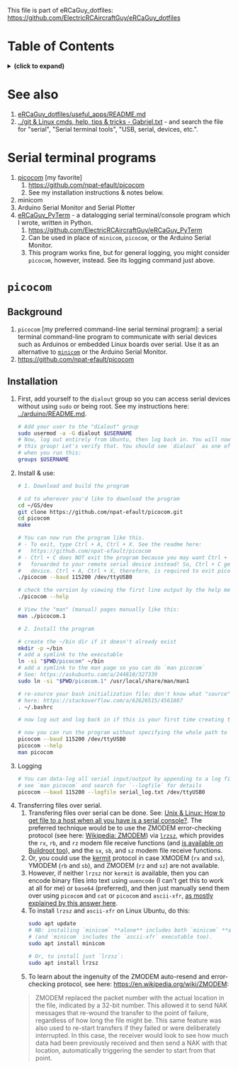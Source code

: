 This file is part of eRCaGuy_dotfiles: https://github.com/ElectricRCAircraftGuy/eRCaGuy_dotfiles


# Table of Contents
<details>
<summary><b>(click to expand)</b></summary>
<!-- MarkdownTOC -->

1. [See also](#see-also)
1. [Serial terminal programs](#serial-terminal-programs)
1. [`picocom`](#picocom)
    1. [Background](#background)
    1. [Installation](#installation)

<!-- /MarkdownTOC -->
</details>


<a id="see-also"></a>
# See also

1. [eRCaGuy_dotfiles/useful_apps/README.md](README.md)
1. [../git & Linux cmds, help, tips & tricks - Gabriel.txt](<../git & Linux cmds, help, tips & tricks - Gabriel.txt>) - and search the file for "serial", "Serial terminal tools", "USB, serial, devices, etc.".


<a id="serial-terminal-programs"></a>
# Serial terminal programs

1. [picocom](https://github.com/npat-efault/picocom) [my favorite]
    1. https://github.com/npat-efault/picocom
    1. See my installation instructions & notes below.
1. minicom
1. Arduino Serial Monitor and Serial Plotter
1. [eRCaGuy_PyTerm](https://github.com/ElectricRCAircraftGuy/eRCaGuy_PyTerm) - a datalogging serial terminal/console program which I wrote, written in Python.
    1. https://github.com/ElectricRCAircraftGuy/eRCaGuy_PyTerm
    1. Can be used in place of `minicom`, `picocom`, or the Arduino Serial Monitor.
    1. This program works fine, but for general logging, you might consider `picocom`, however, instead. See its logging command just above. 


<a id="picocom"></a>
# `picocom`


<a id="background"></a>
## Background

1. `picocom` [my preferred command-line serial terminal program]: a serial terminal command-line program to communicate with serial devices such as Arduinos or embedded Linux boards over serial. Use it as an alternative to [`minicom`](https://linux.die.net/man/1/minicom) or the Arduino Serial Monitor.
1. https://github.com/npat-efault/picocom


<a id="installation"></a>
## Installation

1. First, add yourself to the `dialout` group so you can access serial devices without using `sudo` or being root. See my instructions here: [../arduino/README.md](../arduino/README.md).
    ```bash
    # Add your user to the "dialout" group
    sudo usermod -a -G dialout $USERNAME
    # Now, log out entirely from Ubuntu, then log back in. You will now have the privileges of
    # this group! Let's verify that. You should see `dialout` as one of the words printed 
    # when you run this:
    groups $USERNAME
    ```
1. Install & use:
    ```bash
    # 1. Download and build the program

    # cd to wherever you'd like to download the program
    cd ~/GS/dev
    git clone https://github.com/npat-efault/picocom.git
    cd picocom
    make

    # You can now run the program like this. 
    # - To exit, type Ctrl + A, Ctrl + X. See the readme here:
    #   https://github.com/npat-efault/picocom
    # - Ctrl + C does NOT exit the program because you may want Ctrl + C to actually be 
    #   forwarded to your remote serial device instead! So, Ctrl + C gets forwarded to your 
    #   device. Ctrl + A, Ctrl + X, therefore, is required to exit picocom. 
    ./picocom --baud 115200 /dev/ttyUSB0

    # check the version by viewing the first line output by the help menu
    ./picocom --help

    # View the "man" (manual) pages manually like this:
    man ./picocom.1

    # 2. Install the program

    # create the ~/bin dir if it doesn't already exist
    mkdir -p ~/bin
    # add a symlink to the executable
    ln -si "$PWD/picocom" ~/bin
    # add a symlink to the man page so you can do `man picocom`
    # See: https://askubuntu.com/a/244810/327339
    sudo ln -si "$PWD/picocom.1" /usr/local/share/man/man1

    # re-source your bash initialization file; don't know what "source" means? Read my answer
    # here: https://stackoverflow.com/a/62626515/4561887
    . ~/.bashrc

    # now log out and log back in if this is your first time creating the ~/bin dir

    # now you can run the program without specifying the whole path to it
    picocom --baud 115200 /dev/ttyUSB0
    picocom --help
    man picocom
    ```
1. Logging
    ```bash
    # You can data-log all serial input/output by appending to a log file like this; 
    # see `man picocom` and search for `--logfile` for details
    picocom --baud 115200 --logfile serial_log.txt /dev/ttyUSB0
    ```
1. Transferring files over serial. 
    1. Transfering files over serial can be done. See: [Unix & Linux: How to get file to a host when all you have is a serial console?](https://unix.stackexchange.com/q/312/114401). The preferred technique would be to use the ZMODEM error-checking protocol (see here: [Wikipedia: ZMODEM](https://en.wikipedia.org/wiki/ZMODEM)) via [`lrzsz`](https://www.ohse.de/uwe/software/lrzsz.html), which provides the `rx`, `rb`, and `rz` modem file receive functions (and [is available on Buildroot too](https://github.com/buildroot/buildroot/tree/master/package/lrzsz)), and the `sx`, `sb`, and `sz` modem file receive functions. 
    1. Or, you could use the [kermit](https://en.wikipedia.org/wiki/Kermit_(protocol)) protocol in case XMODEM (`rx` and `sx`), YMODEM (`rb` and `sb`), and ZMODEM (`rz` and `sz`) are not available. 
    1. However, if neither `lrzsz` nor `kermit` is available, then you can encode binary files into text using `uuencode` (I can't get this to work at all for me) or `base64` (preferred), and then just manually send them over using `picocom` and `cat` or `picocom` and `ascii-xfr`, [as mostly explained by this answer here](https://unix.stackexchange.com/a/296752/114401). 
    1. To install `lrzsz` and `ascii-xfr` on Linux Ubuntu, do this:
        ```bash
        sudo apt update
        # NB: installing `minicom` **alone** includes both `minicom` **and** `lrzsz`!
        # (and `minicom` includes the `ascii-xfr` executable too).
        sudo apt install minicom 

        # Or, to install just `lrzsz`:
        sudo apt install lrzsz
        ```
    1. To learn about the ingenuity of the ZMODEM auto-resend and error-checking protocol, see here: https://en.wikipedia.org/wiki/ZMODEM:
    > ZMODEM replaced the packet number with the actual location in the file, indicated by a 32-bit number. This allowed it to send NAK messages that re-wound the transfer to the point of failure, regardless of how long the file might be. This same feature was also used to re-start transfers if they failed or were deliberately interrupted. In this case, the receiver would look to see how much data had been previously received and then send a NAK with that location, automatically triggering the sender to start from that point.

